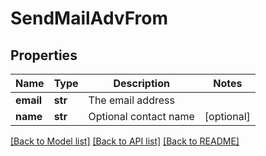 # SendMailAdvFrom

## Properties
Name | Type | Description | Notes
------------ | ------------- | ------------- | -------------
**email** | **str** | The email address | 
**name** | **str** | Optional contact name | [optional] 

[[Back to Model list]](../README.md#documentation-for-models) [[Back to API list]](../README.md#documentation-for-api-endpoints) [[Back to README]](../README.md)

